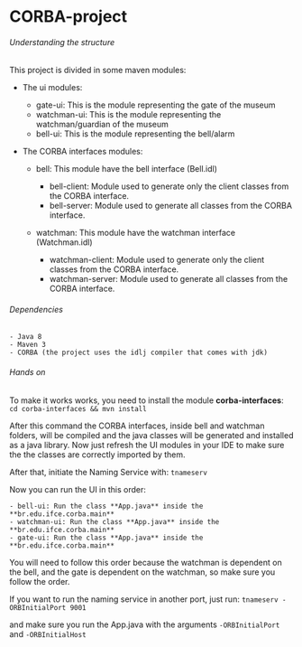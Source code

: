 # CORBA-project

###### Understanding the structure

This project is divided in some maven modules:

* The ui modules:
    - gate-ui: This is the module representing the gate of the museum
    - watchman-ui: This is the module representing the watchman/guardian of the museum
    - bell-ui: This is the module representing the bell/alarm

* The CORBA interfaces modules:
    - bell: This module have the bell interface (Bell.idl)
        - bell-client: Module used to generate only the client classes from the CORBA interface.
        - bell-server: Module used to generate all classes from the CORBA interface.

    - watchman: This module have the watchman interface (Watchman.idl)
         - watchman-client: Module used to generate only the client classes from the CORBA interface.
         - watchman-server: Module used to generate all classes from the CORBA interface.

###### Dependencies

    - Java 8
    - Maven 3
    - CORBA (the project uses the idlj compiler that comes with jdk)

###### Hands on

To make it works works, you need to install the module **corba-interfaces**:
    `cd corba-interfaces && mvn install`

After this command the CORBA interfaces, inside bell and watchman folders, will be compiled and the java classes
will be generated and installed as a java library.
Now just refresh the UI modules in your IDE to make sure the the classes are correctly imported by them.

After that, initiate the Naming Service with: `tnameserv`

Now you can run the UI in this order:

    - bell-ui: Run the class **App.java** inside the **br.edu.ifce.corba.main**
    - watchman-ui: Run the class **App.java** inside the **br.edu.ifce.corba.main**
    - gate-ui: Run the class **App.java** inside the **br.edu.ifce.corba.main**

You will need to follow this order because the watchman is dependent on the bell, and the gate is dependent on the
watchman, so make sure you follow the order.

If you want to run the naming service in another port, just run: `tnameserv -ORBInitialPort 9001`

and make sure you run the App.java with the arguments `-ORBInitialPort` and `-ORBInitialHost`


